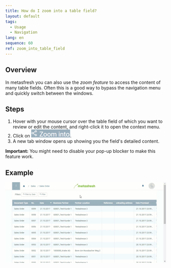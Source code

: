 ```yaml
---
title: How do I zoom into a table field?
layout: default
tags:
  - Usage
  - Navigation
lang: en
sequence: 60
ref: zoom_into_table_field
---
```


## Overview
In metasfresh you can also use the *zoom feature* to access the content of many table fields. Often this is a good way to bypass the navigation menu and quickly switch between the windows.

## Steps
1. Hover with your mouse cursor over the table field of which you want to review or edit the content, and right-click it to open the context menu.
1. Click on ![](assets/zoom_into_context.png).
1. A new tab window opens up showing you the field's detailed content.

**Important:** You might need to disable your pop-up blocker to make this feature work.

## Example
![](assets/zoom_into_table_field.gif)
